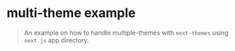# multi-theme example

> An example on how to handle multiple-themes with `next-themes` using `next.js` app directory.
